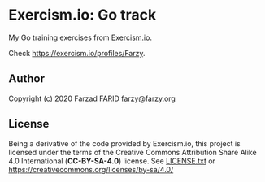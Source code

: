 # Exercism.io: Go track

My Go training exercises from [Exercism.io](https://exercism.io).

Check https://exercism.io/profiles/Farzy.

## Author

Copyright (c) 2020 Farzad FARID <farzy@farzy.org>

## License

Being a derivative of the code provided by Exercism.io, this project is licensed under the terms of the Creative Commons Attribution Share Alike 4.0 International (**CC-BY-SA-4.0**) license. 
See [LICENSE.txt](LICENSE.txt) or https://creativecommons.org/licenses/by-sa/4.0/
